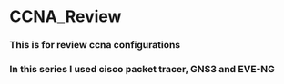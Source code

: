 # CCNA_Review
### This is for review ccna configurations 
### In this series I used cisco packet tracer, GNS3 and EVE-NG
